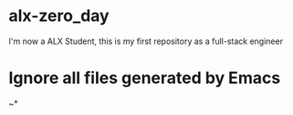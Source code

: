 # alx-zero_day
I'm now a ALX Student, this is my first repository as a full-stack engineer
# Ignore all files generated by Emacs
~*
